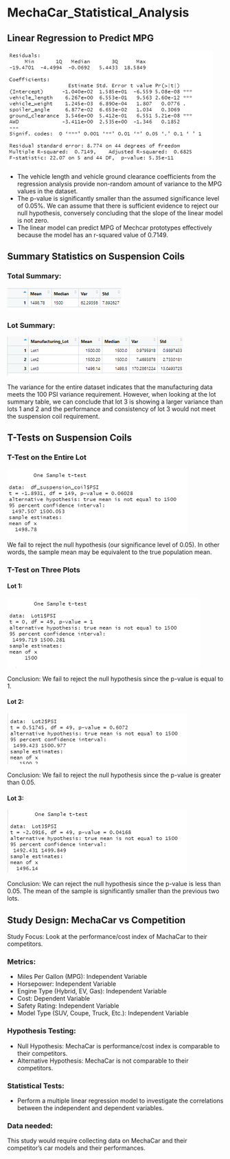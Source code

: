 # MechaCar_Statistical_Analysis

## Linear Regression to Predict MPG
![alt text](https://github.com/DrZubi/MechaCar_Statistical_Analysis/blob/main/images/summary.PNG)
* The vehicle length and vehicle ground clearance coefficients from the regression analysis provide non-random amount of variance to the MPG values in the dataset.
* The p-value is significantly smaller than the assumed significance level of 0.05%. We can assume that there is sufficient evidence to reject our null hypothesis, conversely concluding that the slope of the linear model is not zero. 
* The linear model can predict MPG of Mechcar prototypes effectively because the model has an r-squared value of 0.7149. 

## Summary Statistics on Suspension Coils
### Total Summary:
![alt text](https://github.com/DrZubi/MechaCar_Statistical_Analysis/blob/main/images/total_summary.PNG)
### Lot Summary:
![alt text](https://github.com/DrZubi/MechaCar_Statistical_Analysis/blob/main/images/lot_summary.PNG)

The variance for the entire dataset indicates that the manufacturing data meets the 100 PSI variance requirement. However, when looking at the lot summary table, we can conclude that lot 3 is showing a larger variance than lots 1 and 2 and the performance and consistency of lot 3 would not meet the suspension coil requirement.

## T-Tests on Suspension Coils

### T-Test on the Entire Lot

![alt text](https://github.com/DrZubi/MechaCar_Statistical_Analysis/blob/main/images/t_test_1.PNG)

We fail to reject the null hypothesis (our significance level of 0.05). In other words, the sample mean may be equivalent to the true population mean. 

### T-Test on Three Plots

#### Lot 1:
![alt text](https://github.com/DrZubi/MechaCar_Statistical_Analysis/blob/main/images/lot_1.PNG)

Conclusion: We fail to reject the null hypothesis since the p-value is equal to 1. 

#### Lot 2:
![alt text](https://github.com/DrZubi/MechaCar_Statistical_Analysis/blob/main/images/Lot_2.PNG)

Conclusion: We fail to reject the null hypothesis since the p-value is greater than 0.05. 

#### Lot 3:
![alt text](https://github.com/DrZubi/MechaCar_Statistical_Analysis/blob/main/images/lot_3.PNG)

Conclusion: We can reject the null hypothesis since the p-value is less than 0.05. The mean of the sample is significantly smaller than the previous two lots. 

## Study Design: MechaCar vs Competition

Study Focus: Look at the performance/cost index of MachaCar to their competitors.

### Metrics:
* Miles Per Gallon (MPG): Independent Variable
* Horsepower: Independent Variable 
* Engine Type (Hybrid, EV, Gas): Independent Variable
* Cost: Dependent Variable
* Safety Rating: Independent Variable
* Model Type (SUV, Coupe, Truck, Etc.): Independent Variable

### Hypothesis Testing:
* Null Hypothesis: MechaCar is performance/cost index is comparable to their competitors.
* Alternative Hypothesis: MechaCar is not comparable to their competitors. 

### Statistical Tests:
* Perform a multiple linear regression model to investigate the correlations between the independent and dependent variables. 

### Data needed:
This study would require collecting data on MechaCar and their competitor’s car models and their performances.
